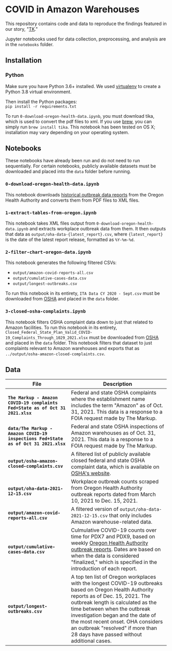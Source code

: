 # COVID in Amazon Warehouses

This repository contains code and data to reproduce the findings featured in our story, "[TK](TK)."

Jupyter notebooks used for data collection, preprocessing, and analysis are in the `notebooks` folder.

## Installation
### Python

Make sure you have Python 3.6+ installed. We used [virtualenv](https://docs.python-guide.org/dev/virtualenvs/) to create a Python 3.8 virtual environment.

Then install the Python packages:<br>
`pip install -r requirements.txt`

To run `0-download-oregon-health-data.ipynb`, you must download tika, which is used to convert the pdf files to xml. If you use [brew](https://formulae.brew.sh/formula/tika), you can simply run `brew install tika`. This notebook has been tested on OS X; installation may vary depending on your operating system.

## Notebooks
These notebooks have already been run and do not need to run sequentially. For certain notebooks, publicly available datasets must be downloaded and placed into the `data` folder before running.

### `0-download-oregon-health-data.ipynb`

This notebook downloads [historical outbreak data reports](https://www.oregon.gov/oha/covid19/Documents/DataReports/Weekly-Outbreak-COVID-19-Report.pdf) from the Oregon Health Authority and converts them from PDF files to XML files.

### `1-extract-tables-from-oregon.ipynb`

This notebook takes XML files output from `0-download-oregon-health-data.ipynb` and extracts workplace outbreak data from them. It then outputs that data as `output/oha-data-{latest_report}.csv`, where `{latest_report}` is the date of the latest report release, formatted as `%Y-%m-%d`.

### `2-filter-chart-oregon-data.ipynb`

This notebook generates the following filtered CSVs: 

- `output/amazon-covid-reports-all.csv`
- `output/cumulative-cases-data.csv`
- `output/longest-outbreaks.csv`

To run this notebook in its entirety, `ITA Data CY 2020 - Sept.csv` must be downloaded from [OSHA](https://www.osha.gov/Establishment-Specific-Injury-and-Illness-Data) and placed in the `data` folder.

### `3-closed-osha-complaints.ipynb`

This notebook filters OSHA complaint data down to just that related to Amazon facilities. To run this notebook in its entirety, `Closed_Federal_State_Plan_Valid_COVID-19_Complaints_Through_1029_2021.xlsx` must be downloaded from [OSHA](https://www.osha.gov/foia/archived-covid-19-data#closed-oct-2021) and placed in the `data` folder. This notebook filters that dataset to just complaints relevant to Amazon warehouses and exports that as `../output/osha-amazon-closed-complaints.csv`.

## Data

| File | Description |
|------|-------------|
|**`The Markup - Amazon COVID-19 complaints Fed+State as of Oct 31 2021.xlsx`**| Federal and state OSHA complaints where the establishment name includes the term "Amazon" as of Oct. 31, 2021. This data is a response to a FOIA request made by The Markup. |
|**`data/The Markup - Amazon COVID-19 inspections Fed+State as of Oct 31 2021.xlsx`**| Federal and state OSHA inspections of Amazon warehouses as of Oct. 31, 2021. This data is a response to a FOIA request made by The Markup. |
|**`output/osha-amazon-closed-complaints.csv`**| A filtered list of publicly available closed federal and state OSHA complaint data, which is available on [OSHA's website](https://www.osha.gov/foia/archived-covid-19-data#closed-oct-2021). |
|**`output/oha-data-2021-12-15.csv`**| Workplace outbreak counts scraped from Oregon Health Authority outbreak reports dated from March 10, 2021 to Dec. 15, 2021. |
| **`output/amazon-covid-reports-all.csv`** | A filtered version of `output/oha-data-2021-12-15.csv` that only includes Amazon warehouse-related data. |
| **`output/cumulative-cases-data.csv`** | Culmulative COVID-19 counts over time for PDX7 and PDX9, based on weekly [Oregon Health Authority outbreak reports](https://www.oregon.gov/oha/covid19/Documents/DataReports/Weekly-Outbreak-COVID-19-Report.pdf). Dates are based on when the data is considered "finalized," which is specified in the introduction of each report. |
|**`output/longest-outbreaks.csv`**| A top ten list of Oregon workplaces with the longest COVID-19 outbreaks based on Oregon Health Authority reports as of Dec. 15, 2021. The outbreak length is calculated as the time between when the outbreak investigation began and the date of the most recent onset. OHA considers an outbreak "resolved" if more than 28 days have passed without additional cases. |
